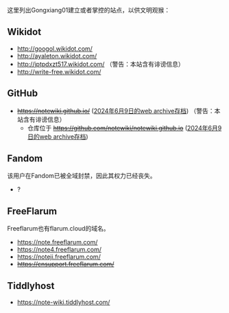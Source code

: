 这里列出Gongxiang01建立或者掌控的站点，以供文明观猴：

## Wikidot
- http://googol.wikidot.com/
- http://ayaleton.wikidot.com/
- http://jptpdxzt517.wikidot.com/ （警告：本站含有诽谤信息）
- http://write-free.wikidot.com/

## GitHub
- ~~https://notewiki.github.io/~~ ([2024年6月9日的web archive存档](https://web.archive.org/web/20240609235531/https://notewiki.github.io/)) （警告：本站含有诽谤信息）
  - 仓库位于 ~~https://github.com/notewiki/notewiki.github.io~~ ([2024年6月9日的web archive存档](https://web.archive.org/web/20240609235439/https://github.com/notewiki/notewiki.github.io))

## Fandom
该用户在Fandom已被全域封禁，因此其权力已经丧失。
- ?

## FreeFlarum
Freeflarum也有flarum.cloud的域名。
- https://note.freeflarum.com/
- https://note4.freeflarum.com/
- https://noteji.freeflarum.com/
- ~~https://cnsupport.freeflarum.com/~~

## Tiddlyhost
- https://note-wiki.tiddlyhost.com/
